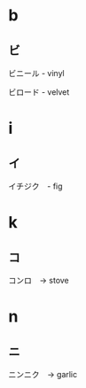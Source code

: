# b

## ビ

ビニール - vinyl

ビロード - velvet

# i

## イ

イチジク　- fig

# k

## コ

コンロ　→ stove

# n

## ニ

ニンニク　→ garlic